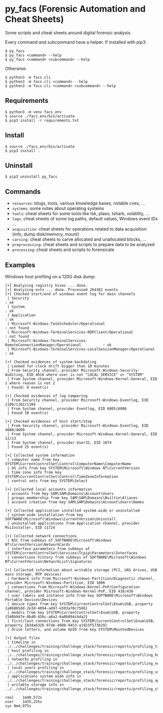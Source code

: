 # py_facs (Forensic Automation and Cheat Sheets)

Some scripts and cheat sheets around digital forensic analysis.

Every command and subcommand have a helper.
If installed with pip3:
```
$ py_facs
$ py_facs <command> --help
$ py_facs <command> <subcommand> --help
```

Otherwise:
```
$ python3 -m facs.cli
$ python3 -m facs.cli <command> --help
$ python3 -m facs.cli <command> <subcommand> --help
```


## Requirements
```
$ python3 -m venv facs_env
$ source ./facs_env/bin/activate
$ pip3 install -r requirements.txt
```

## Install
```
$ source ./facs_env/bin/activate
$ pip3 install .
```

## Uninstall
```
$ pip3 uninstall py_facs
```

## Commands
- `resources`: blogs, tools, various knowledge bases, notable cves, ...
- `systems`: some notes about operating systems
- `tools`: cheat sheets for some tools like tsk, plaso, tshark, volatility, ...
- `logs`: cheat sheets of some log paths, default values, Windows event IDs ...
- `acquisition`: cheat sheets for operations related to data acquisition (info, dump disk/memory, mount)
- `carving`: cheat sheets to carve allocated and unallocated blocks, ...
- `preprocessing`: cheat sheets and scripts to prepare data to be analyzed
- `processing`: cheat sheets and scripts to forensicate

## Examples
Windows host profiling on a 120G disk dump:
```
[+] Analyzing registry hives ... done.
[+] Analyzing evtx ... done. Processed 264382 events
[+] Checked start/end of windows event log for main channels
 | Security                                                                        : ok
 | System                                                                          : ok
 | Application                                                                     : ok
 | Microsoft-Windows-TaskScheduler/Operational                                     : not found
 | Microsoft-Windows-TerminalServices-RDPClient/Operational                        : not found
 | Microsoft-Windows-TerminalServices-RemoteConnectionManager/Operational          : ok
 | Microsoft-Windows-TerminalServices-LocalSessionManager/Operational              : ok

[+] Checked evidences of system backdating
 | Looked for clock drift bigger than 10 minutes
 | From Security channel, provider Microsoft-Windows-Security-Auditing, EID 4616 where user is not "LOCAL SERVICE" or "SYSTEM"
 | From System channel, provider Microsoft-Windows-Kernel-General, EID 1 where reason is not 2
 | Found: 0 event(s)

[+] Checked evidences of log tampering
 | From Security channel, provider Microsoft-Windows-Eventlog, EID 1100/1102/1104
 | From System channel, provider Eventlog, EID 6005/6006
 | Found 18 event(s)

[+] Checked evidences of host start/stop
 | From Security channel, provider Microsoft-Windows-Eventlog, EID 4608/4609
 | From System channel, provider Microsoft-Windows-Kernel-General, EID 12/13
 | From System channel, provider User32, EID 1074
 | Found 25 event(s)

[+] Collected system information
 | computer name from key SYSTEM\CurrentControlSet\Control\ComputerName\ComputerName
 | OS info from key SYSTEM\Microsoft\Windows NT\CurrentVersion
 | time zone info from key SYSTEM\CurrentControlSet\Control\TimeZoneInformation
 | control sets from key SYSTEM\Select

[+] Collected local accounts information
 | accounts from key SAM\SAM\Domains\Account\Users
 | groups membership from key SAM\SAM\Domains\Builtin\Aliases
 | account creation from key SAM\SAM\Domains\Account\Users\Names

[+] Collected application installed system wide or uninstalled
 | system wide installation from key SOFTWARE\Microsoft\Windows\CurrentVersion\Uninstall
 | uninstalled applications from Application channel, provider MsiInstaller, EID 11724

[+] Collected network connections
 | NIC from subkeys of SOFTWARE\Microsoft\Windows NT\CurrentVersion\NetworkCards
 | interface parameters from subkeys of SYSTEM\CurrentControlSet\Services\Tcpip\Parameters\Interfaces
 | connections history from subkeys of SOFTWARE\Microsoft\Windows NT\CurrentVersion\NetworkList\Signatures

[+] Collected information about writable storage (PCI, UAS drives, USB mass storage, MTP devices)
 | hardware info from Microsoft-Windows-Partition/Diagnostic channel, provider Microsoft-Windows-Partition, EID 1006
 | connections from Microsoft-Windows-Kernel-PnP/Configuration channel, provider Microsoft-Windows-Kernel-PnP, EID 410/430
 | user labels and instance info from key SOFTWARE\Microsoft\Windows Portable Devices\Devices
 | device types from key SYSTEM\CurrentControlSet\Enum\USB, property {a8b865dd-2e3d-4094-ad97-e593a70c75d6}
 | models from key SYSTEM\CurrentControlSet\Enum\USB, property {540b947e-8b40-45bc-a8a2-6a0b894cbda2}
 | first/last connections from key SYSTEM\CurrentControlSet\Enum\USB, property {83da6326-97a6-4088-9453-a1923f573b29}
 | drive letters, and volume GUID from key SYSTEM\MountedDevices

[+] Output files
 | timeline in ../../challenges/training/challenge_stack/forensic/reports/profiling_timeline.csv
 | host profiling in ../../challenges/training/challenge_stack/forensic/reports/profiling_host.csv
 | networks profiling in ../../challenges/training/challenge_stack/forensic/reports/profiling_networks.csv
 | local users profiling in ../../challenges/training/challenge_stack/forensic/reports/profiling_users.csv
 | applications system wide info in ../../challenges/training/challenge_stack/forensic/reports/profiling_applications_system_wide.csv
 | writable storage info in ../../challenges/training/challenge_stack/forensic/reports/profiling_storage.csv

real	1m40,572s
user	1m35,255s
sys	0m4,975s
```